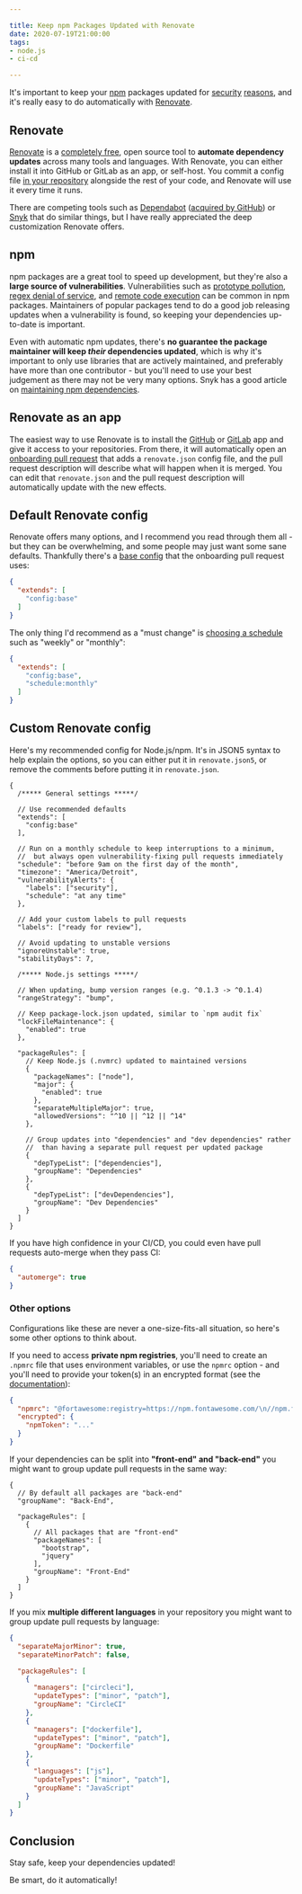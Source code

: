 ```yaml
---

title: Keep npm Packages Updated with Renovate
date: 2020-07-19T21:00:00
tags:
- node.js
- ci-cd

---
```


It's important to keep your [npm](https://www.npmjs.com/) packages updated for [security](https://snyk.io/blog/ten-npm-security-best-practices/) [reasons](https://snyk.io/blog/how-to-maintain-npm-dependencies-in-your-project/), and it's really easy to do automatically with [Renovate](https://renovate.whitesourcesoftware.com/).

## Renovate

[Renovate](https://renovate.whitesourcesoftware.com/) is a [completely free](https://renovate.whitesourcesoftware.com/blog/renovate-is-now-part-of-whitesource/), open source tool to **automate dependency updates** across many tools and languages. With Renovate, you can either install it into GitHub or GitLab as an app, or self-host. You commit a config file [in your repository](https://docs.renovatebot.com/configuration-options/) alongside the rest of your code, and Renovate will use it every time it runs.

There are competing tools such as [Dependabot](https://dependabot.com/) ([acquired by GitHub](https://dependabot.com/blog/hello-github/)) or [Snyk](https://snyk.io/blog/keep-your-dependencies-up-to-date-enable-auto-upgrades-with-snyk/) that do similar things, but I have really appreciated the deep customization Renovate offers.

## npm

npm packages are a great tool to speed up development, but they're also a **large source of vulnerabilities**. Vulnerabilities such as [prototype pollution](https://www.npmjs.com/advisories/782), [regex denial of service](https://www.npmjs.com/advisories/118), and [remote code execution](https://www.npmjs.com/advisories/1538) can be common in npm packages. Maintainers of popular packages tend to do a good job releasing updates when a vulnerability is found, so keeping your dependencies up-to-date is important.

Even with automatic npm updates, there's **no guarantee the package maintainer will keep _their_ dependencies updated**, which is why it's important to only use libraries that are actively maintained, and preferably have more than one contributor - but you'll need to use your best judgement as there may not be very many options. Snyk has a good article on [maintaining npm dependencies](https://snyk.io/blog/how-to-maintain-npm-dependencies-in-your-project/).

## Renovate as an app

The easiest way to use Renovate is to install the [GitHub](https://docs.renovatebot.com/install-github-app/) or [GitLab](https://docs.renovatebot.com/install-gitlab-app/) app and give it access to your repositories. From there, it will automatically open an [onboarding pull request](https://docs.renovatebot.com/configure-renovate/) that adds a `renovate.json` config file, and the pull request description will describe what will happen when it is merged. You can edit that `renovate.json` and the pull request description will automatically update with the new effects.

## Default Renovate config

Renovate offers many options, and I recommend you read through them all - but they can be overwhelming, and some people may just want some sane defaults. Thankfully there's a [base config](https://docs.renovatebot.com/presets-config/#configbase) that the onboarding pull request uses:

```json
{
  "extends": [
    "config:base"
  ]
}
```

The only thing I'd recommend as a "must change" is [choosing a schedule](https://docs.renovatebot.com/presets-schedule/) such as "weekly" or "monthly":

```json
{
  "extends": [
    "config:base",
    "schedule:monthly"
  ]
}
```

## Custom Renovate config

Here's my recommended config for Node.js/npm. It's in JSON5 syntax to help explain the options, so you can either put it in `renovate.json5`, or remove the comments before putting it in `renovate.json`.

```json5
{
  /***** General settings *****/

  // Use recommended defaults
  "extends": [
    "config:base"
  ],

  // Run on a monthly schedule to keep interruptions to a minimum,
  //  but always open vulnerability-fixing pull requests immediately
  "schedule": "before 9am on the first day of the month",
  "timezone": "America/Detroit",
  "vulnerabilityAlerts": {
    "labels": ["security"],
    "schedule": "at any time"
  },

  // Add your custom labels to pull requests
  "labels": ["ready for review"],

  // Avoid updating to unstable versions
  "ignoreUnstable": true,
  "stabilityDays": 7,

  /***** Node.js settings *****/

  // When updating, bump version ranges (e.g. ^0.1.3 -> ^0.1.4)
  "rangeStrategy": "bump",

  // Keep package-lock.json updated, similar to `npm audit fix`
  "lockFileMaintenance": {
    "enabled": true
  },

  "packageRules": [
    // Keep Node.js (.nvmrc) updated to maintained versions
    {
      "packageNames": ["node"],
      "major": {
        "enabled": true
      },
      "separateMultipleMajor": true,
      "allowedVersions": "^10 || ^12 || ^14"
    },

    // Group updates into "dependencies" and "dev dependencies" rather
    //  than having a separate pull request per updated package
    {
      "depTypeList": ["dependencies"],
      "groupName": "Dependencies"
    },
    {
      "depTypeList": ["devDependencies"],
      "groupName": "Dev Dependencies"
    }
  ]
}
```

If you have high confidence in your CI/CD, you could even have pull requests auto-merge when they pass CI:

```json
{
  "automerge": true
}
```

### Other options

Configurations like these are never a one-size-fits-all situation, so here's some other options to think about.

If you need to access **private npm registries**, you'll need to create an `.npmrc` file that uses environment variables, or use the `npmrc` option - and you'll need to provide your token(s) in an encrypted format (see the [documentation](https://docs.renovatebot.com/private-modules/)):

```json
{
  "npmrc": "@fortawesome:registry=https://npm.fontawesome.com/\n//npm.fontawesome.com/:_authToken=${NPM_TOKEN}",
  "encrypted": {
    "npmToken": "..."
  }
}
```

If your dependencies can be split into **"front-end" and "back-end"** you might want to group update pull requests in the same way:

```json5
{
  // By default all packages are "back-end"
  "groupName": "Back-End",

  "packageRules": [
    {
      // All packages that are "front-end"
      "packageNames": [
        "bootstrap",
        "jquery"
      ],
      "groupName": "Front-End"
    }
  ]
}
```

If you mix **multiple different languages** in your repository you might want to group update pull requests by language:

```json
{
  "separateMajorMinor": true,
  "separateMinorPatch": false,

  "packageRules": [
    {
      "managers": ["circleci"],
      "updateTypes": ["minor", "patch"],
      "groupName": "CircleCI"
    },
    {
      "managers": ["dockerfile"],
      "updateTypes": ["minor", "patch"],
      "groupName": "Dockerfile"
    },
    {
      "languages": ["js"],
      "updateTypes": ["minor", "patch"],
      "groupName": "JavaScript"
    }
  ]
}
```

## Conclusion

Stay safe, keep your dependencies updated!

Be smart, do it automatically!
